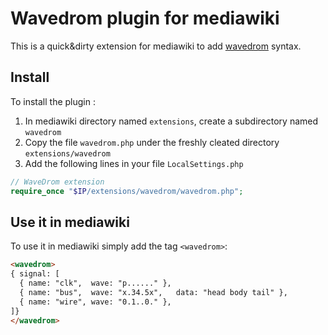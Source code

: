 # Wavedrom plugin for mediawiki

This is a quick&dirty extension for mediawiki to add [wavedrom](http://wavedrom.com/) syntax.

## Install

To install the plugin :

1. In mediawiki directory named `extensions`, create a subdirectory named `wavedrom`
2. Copy the file `wavedrom.php` under the freshly cleated directory `extensions/wavedrom`
3. Add the following lines in your file `LocalSettings.php`

```php
// WaveDrom extension
require_once "$IP/extensions/wavedrom/wavedrom.php";
```

## Use it in mediawiki

To use it in mediawiki simply add the tag `<wavedrom>`:
```html
<wavedrom>
{ signal: [
  { name: "clk",  wave: "p......" },
  { name: "bus",  wave: "x.34.5x",   data: "head body tail" },
  { name: "wire", wave: "0.1..0." },
]}
</wavedrom>
```
